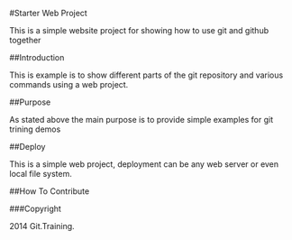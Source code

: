 #Starter Web Project

This is a simple website project for showing how to use git and github together

##Introduction

This is example is to show different parts of the git repository and various commands using a web project.

##Purpose

As stated above the main purpose is to provide simple examples for git trining demos

##Deploy

This is a simple web project, deployment can be any web server or even local file system.

##How To Contribute

###Copyright

2014 Git.Training.